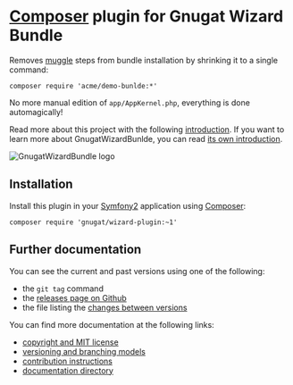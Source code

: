 # [Composer](http://getcomposer.org/) plugin for Gnugat Wizard Bundle

Removes [muggle](http://en.wikipedia.org/wiki/Muggle) steps from bundle
installation by shrinking it to a single command:

    composer require 'acme/demo-bunlde:*'

No more manual edition of `app/AppKernel.php`, everything is done automagically!

Read more about this project with the following
[introduction](Resources/doc/01-introduction.md#introduction).
If you want to learn more about GnugatWizardBunlde, you can read
[its own introduction](https://github.com/gnugat/GnugatWizardBundle/blob/master/Resources/doc/01-introduction.md#introduction).

![GnugatWizardBundle logo](Resources/img/logo.jpg)

## Installation

Install this plugin in your [Symfony2](http://symfony.com/) application using
[Composer](http://getcomposer.org/):

    composer require 'gnugat/wizard-plugin:~1'

## Further documentation

You can see the current and past versions using one of the following:

* the `git tag` command
* the [releases page on Github](https://github.com/gnugat/wizard-plugin/releases)
* the file listing the [changes between versions](CHANGELOG.md)

You can find more documentation at the following links:

* [copyright and MIT license](LICENSE)
* [versioning and branching models](VERSIONING.md)
* [contribution instructions](CONTRIBUTING.md)
* [documentation directory](doc)
